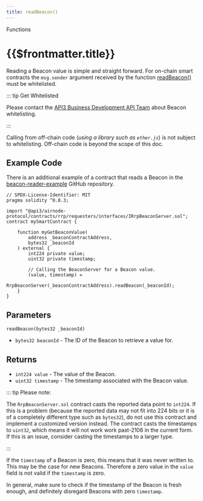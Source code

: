 ```yaml
---
title: readBeacon()
---
```


<TitleSpan>Functions</TitleSpan>

# {{$frontmatter.title}}

<VersionWarning/>

<TocHeader />
<TOC class="table-of-contents" :include-level="[2,3]" />

Reading a Beacon value is simple and straight forward. For on-chain smart
contracts the `msg.sender` argument received by the function
[readBeacon()](https://github.com/api3dao/airnode/blob/master/packages/airnode-protocol/contracts/rrp/requesters/RrpBeaconServerV0.sol#L326-L361)
must be whitelisted.

::: tip Get Whitelisted

Please contact the
[API3 Business Development API Team](https://api3dao.typeform.com/to/O1Uvxc8m)
about Beacon whitelisting.

:::

Calling from off-chain code (_using a library such as `ether.js`_) is not
subject to whitelisting. Off-chain code is beyond the scope of this doc.

## Example Code

There is an additional example of a contract that reads a Beacon in the
[beacon-reader-example](https://github.com/api3dao/beacon-reader-example/blob/main/contracts/BeaconReaderExample.sol)
GitHub repository.

```solidity
// SPDX-License-Identifier: MIT
pragma solidity ^0.8.3;

import "@api3/airnode-protocol/contracts/rrp/requesters/interfaces/IRrpBeaconServer.sol";
contract mySmartContract {

    function myGetBeaconValue(
        address _beaconContractAddress,
        bytes32 _beaconId
    ) external {
        int224 private value;
        uint32 private timestamp;

        // Calling the BeaconServer for a Beacon value.
        (value, timestamp) =
            RrpBeaconServer(_beaconContractAddress).readBeacon(_beaconId);
    }
}
```

## Parameters

`readBeacon(bytes32 _beaconId)`

- `bytes32 beaconId` - The ID of the Beacon to retrieve a value for.

## Returns

- `int224 value` - The value of the Beacon.
- `uint32 timestamp` - The timestamp associated with the Beacon value.

::: tip Please note:

The `RrpBeaconServer.sol` contract casts the reported data point to `int224`. If
this is a problem (because the reported data may not fit into 224 bits or it is
of a completely different type such as `bytes32`), do not use this contract and
implement a customized version instead. The contract casts the timestamps to
`uint32`, which means it will not work work past-2106 in the current form. If
this is an issue, consider casting the timestamps to a larger type.

:::

If the `timestamp` of a Beacon is zero, this means that it was never written to.
This may be the case for new Beacons. Therefore a zero value in the `value`
field is not valid if the `timestamp` is zero.

In general, make sure to check if the timestamp of the Beacon is fresh enough,
and definitely disregard Beacons with zero `timestamp`.
